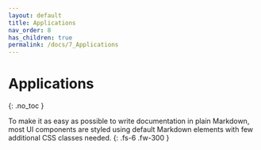 ```yaml
---
layout: default
title: Applications
nav_order: 8
has_children: true
permalink: /docs/7_Applications
---
```


# Applications
{: .no_toc }

To make it as easy as possible to write documentation in plain Markdown, most UI components are styled using default Markdown elements with few additional CSS classes needed.
{: .fs-6 .fw-300 }
